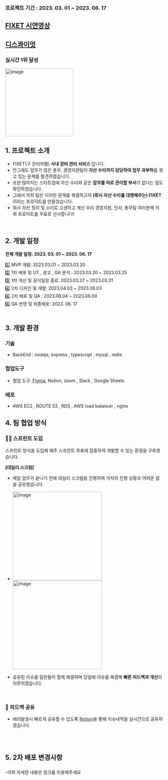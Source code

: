### 프로젝트 기간 : 2023. 03. 01 ~ 2023. 06. 17

##  [FIXET 시연영상](https://www.youtube.com/playlist?list=PLCs67Cs0aRU6GnIEWiUko0qKrak4jftm4)

## [디스콰이엇](https://disquiet.io/product/%EA%B4%80%EB%A6%AC%EC%96%B4%EC%A9%94)
### 실시간 1위 달성
<img width="217" alt="image" src="https://github.com/nowhereim/FIXET/assets/113084907/23b88892-750b-4c81-acaa-bf4675ecf00d">




## 1. 프로젝트 소개

- FIXET(구 관리어쩔) <b>사내 장비 관리 서비스 </b> 입니다.
- 안그래도 업무가 많은 총무, 경영지원팀이 <b>자산 수리까지 담당하여 업무 과부하</b>를 겪고 있는 문제를 발견하였습니다.
- 또한 많아지는 스타트업에 자산 수리와 같은 <b>잡무를 따로 관리할 부서</b>가 없다는 점도 확인하였습니다.
- 그래서 저희 팀은 이러한 문제를 해결하고자 <b>(회사 자산 수리를 대행해주는) FIXET</b> 이라는 프로덕트를 만들었습니다.
- 회사 자산 정리 및 수리로 고생하고 계신 우리 경영지원, 인사, 총무팀 여러분께 저희 프로덕트를 무료로 선사합니다!

<br />

## 2. 개발 일정 

**전체 개발 일정: 2023. 03. 01 ~ 2023. 06. 17**
 
1️⃣ MVP 개발: 2023.03.01 ~ 2023.03.20  
2️⃣ 1차 배포 및 UT , 광고 , GA 분석 : 2023.03.20 ~ 2023.03.25  
3️⃣ 1차 개선 및 공식일정 종료: 2023.03.27 ~ 2023.03.31  
4️⃣ 2차 디자인 및 개발: 2023.04.03 ~ 2023.06.03  
4️⃣ 2차 배포 및 QA : 2023.06.04 ~ 2023.06.09  
4️⃣ QA 반영 및 최종배포: 2023. 06. 17  
<br />

## 3. 개발 환경

### 기술

- BackEnd : nodejs, express , typescript , mysql  , redis

### 협업도구

- 협업 도구: [Figma](https://www.figma.com/file/uMnuBuXFiwIJbQLgbdl8ah/FIXET?type=design&node-id=484%3A9060&mode=design&t=rCls8CpmHHzBobyh-1), Notion, zoom , Slack , Google Sheets

### 배포

- AWS EC2 , ROUTE 53 , RDS , AWS load balancer , nginx


## 4. 팀 협업 방식

### 🏃🏻 스프린트 도입

스프린트 방식을 도입해 매주 스프린트 목표에 집중하여 개발할 수 있는 환경을 구축했습니다.


**[데일리 스크럼]**

- 매일 업무가 끝나기 전에 데일리 스크럼을 진행하여 각자의 진행 상황과 어려운 점을 공유했습니다.
- <img width="283" alt="image" src="https://github.com/nowhereim/FIXET/assets/113084907/39683abc-34a6-46c3-9d15-8e4d438cf15c"> <img width="284" alt="image" src="https://github.com/nowhereim/FIXET/assets/113084907/4f7ca5f4-00c5-47ef-8e1c-e3c540ff31ff">


- 공유된 이슈를 팀원들이 함께 해결하며 당일에 이슈를 해결해 **빠른 피드백과 개선**이 이루어졌습니다.
  
<br />

### 💬 피드백 공유

- 에러발생시 빠르게 공유할 수 있도록 [Notion](https://www.notion.so/FIXET-ed68ac0fba8d47e5a7e8083cc91a3c90?pvs=4)을 통해 이슈내역을 실시간으로 공유하였습니다.
<br />

<br>

## 5. 2차 배포 변경사항

### 

### 

### 

### 

-이외 자세한 내용은 링크를 이용해주세요


